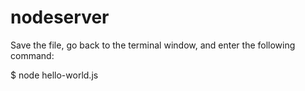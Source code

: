 # nodeserver

Save the file, go back to the terminal window, and enter the following command:

$ node hello-world.js

